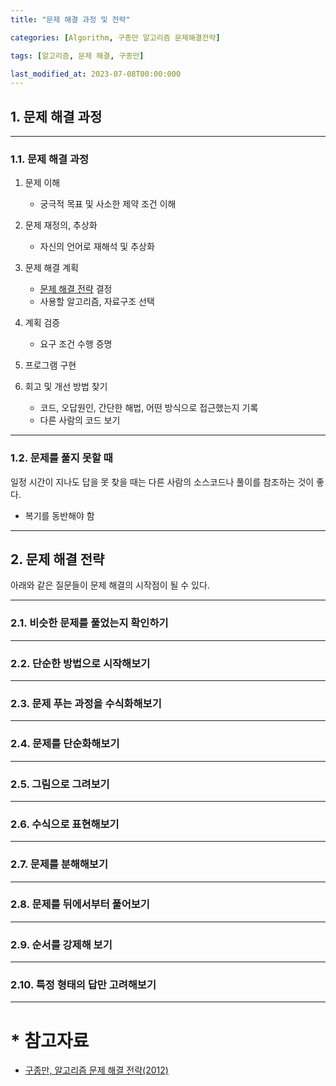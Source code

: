 ```yaml
---
title: "문제 해결 과정 및 전략"

categories: [Algorithm, 구종만 알고리즘 문제해결전략]

tags: [알고리즘, 문제 해결, 구종만]

last_modified_at: 2023-07-08T00:00:000
---
```


## 1. 문제 해결 과정
-------
### 1.1. 문제 해결 과정

1. 문제 이해
    - 궁극적 목표 및 사소한 제약 조건 이해

2. 문제 재정의, 추상화
    - 자신의 언어로 재해석 및 추상화

3. 문제 해결 계획
    - [문제 해결 전략](#2-문제-해결-전략) 결정
    - 사용할 알고리즘, 자료구조 선택

4. 계획 검증
    - 요구 조건 수행 증명

5. 프로그램 구현

6. 회고 및 개선 방법 찾기
    - 코드, 오답원인, 간단한 해법, 어떤 방식으로 접근했는지 기록
    - 다른 사람의 코드 보기

-------

### 1.2. 문제를 풀지 못할 때

일정 시간이 지나도 답을 못 찾을 때는 다른 사람의 소스코드나 풀이를 참조하는 것이 좋다.
 - 복기를 동반해야 함

-------

## 2. 문제 해결 전략

아래와 같은 질문들이 문제 해결의 시작점이 될 수 있다.

-------

### 2.1. 비슷한 문제를 풀었는지 확인하기

-------


### 2.2. 단순한 방법으로 시작해보기

-------


### 2.3. 문제 푸는 과정을 수식화해보기

-------


### 2.4. 문제를 단순화해보기

-------


### 2.5. 그림으로 그려보기

-------


### 2.6. 수식으로 표현해보기

-------


### 2.7. 문제를 분해해보기

-------


### 2.8. 문제를 뒤에서부터 풀어보기

-------


### 2.9. 순서를 강제해 보기

-------


### 2.10. 특정 형태의 답만 고려해보기

-------






# * 참고자료

 * [구종만, 알고리즘 문제 해결 전략(2012)](https://www.aladin.co.kr/shop/wproduct.aspx?ItemId=21089176)